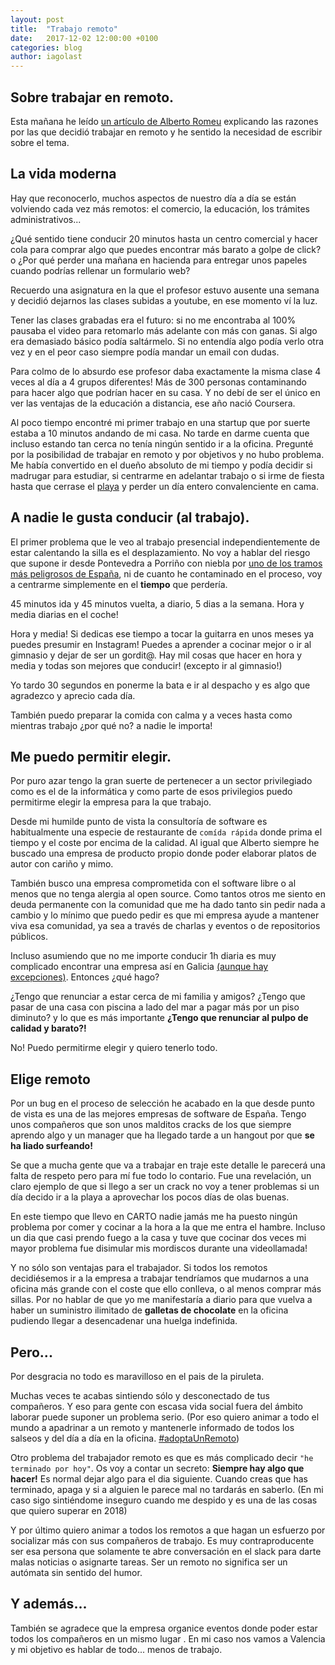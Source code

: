 ```yaml
---
layout: post
title:  "Trabajo remoto"
date:   2017-12-02 12:00:00 +0100
categories: blog
author: iagolast
---
```


<amp-img layout="responsive" src="https://exclaim.ca//images/mumuHomer.jpg" width="714" height="541" alt="Trabajar en remoto"></amp-img>

## Sobre trabajar en remoto.
Esta mañana he leído [un artículo de Alberto Romeu](http://albertoromeu.com/trabajar-en-remoto/) explicando las razones por las que decidió trabajar en remoto y he sentido la necesidad de escribir sobre el tema.



## La vida moderna
Hay que reconocerlo, muchos aspectos de nuestro día a día se están volviendo cada vez más remotos: el comercio, la educación, los trámites administrativos...

¿Qué sentido tiene conducir 20 minutos hasta un centro comercial y hacer cola para comprar algo que puedes encontrar más barato a golpe de click? o ¿Por qué perder una mañana en
hacienda para entregar unos papeles cuando podrías rellenar un formulario web? 

Recuerdo una asignatura en la que el profesor estuvo ausente una semana y decidió dejarnos las clases subidas a youtube, en ese momento ví la luz.

Tener las clases grabadas era el futuro: si no me encontraba al 100% pausaba el video para retomarlo más adelante con más con ganas. Si algo era demasiado básico podía saltármelo. Si no entendía algo podía verlo otra vez y en el peor caso siempre podía mandar un email con dudas.

Para colmo de lo absurdo  ese profesor daba exactamente la misma clase 4 veces al día a 4 grupos diferentes! Más de 300 personas contaminando para hacer algo que podrían hacer en su casa. Y no debí de ser el único en ver las ventajas de la educación a distancia, ese año nació Coursera.

Al poco tiempo encontré mi primer trabajo en una startup que por suerte estaba a 10 minutos andando de mi casa. No tarde en darme cuenta que incluso estando tan cerca no tenía ningún sentido ir a la oficina.  Pregunté por la posibilidad de trabajar en remoto y por objetivos y no hubo problema.
 Me había convertido en el dueño absoluto de mi tiempo y podía decidir si madrugar para estudiar, si centrarme en adelantar trabajo o si irme de fiesta hasta que cerrase el [playa](http://playaclub.club) y perder un día entero convalenciente en cama.

## A nadie le gusta conducir (al trabajo).
El primer problema que le veo al trabajo presencial independientemente de estar calentando la silla es el desplazamiento. No voy a hablar del riesgo que supone ir desde Pontevedra a Porriño con niebla por [uno de los tramos más peligrosos de España](http://www.farodevigo.es/gran-vigo/2017/10/14/curvas-55-extienden-leyenda-negra/1766966.html), ni de cuanto he contaminado en el proceso, voy a centrarme simplemente en el **tiempo** que perdería.

45 minutos ida y 45 minutos vuelta, a diario, 5 dias a la semana. Hora y media diarias en el coche!

Hora y media! Si dedicas ese tiempo a tocar la guitarra en unos meses ya puedes presumir en Instagram! Puedes a aprender a cocinar mejor o ir al gimnasio y dejar de ser un gordit@. Hay mil cosas que hacer en hora y media y todas son mejores que conducir! (excepto ir al gimnasio!)

Yo tardo 30 segundos en ponerme la bata e ir al despacho y es algo que agradezco y aprecio cada día.

También puedo preparar la comida con calma y a veces hasta como mientras trabajo ¿por qué no? a nadie le importa!

## Me puedo permitir elegir.
Por puro azar tengo la gran suerte de pertenecer a un sector privilegiado como es el de la informática y como parte de esos privilegios puedo permitirme elegir la empresa para la que trabajo.

Desde mi humilde punto de vista la consultoría de software es habitualmente una especie de restaurante de `comída rápida` donde prima el tiempo y el coste por encima de la calidad. Al igual que Alberto siempre he buscado una empresa de producto propio donde poder elaborar platos de autor con cariño y mimo.

También busco una empresa comprometida con el software libre o al menos que no tenga alergia al open source. Como tantos otros me siento en deuda permanente con la comunidad que me ha dado tanto sin pedir nada a cambio y lo mínimo que puedo pedir es que mi empresa ayude a mantener viva esa comunidad, ya sea a través de charlas y eventos o de repositorios públicos.

Incluso asumiendo que no me importe conducir 1h diaria es muy complicado encontrar una empresa así en Galicia [(aunque hay excepciones)](www.igalia.com). Entonces ¿qué hago?

¿Tengo que renunciar a estar cerca de mi familia y amigos? ¿Tengo que pasar de una casa con piscina a lado del mar a pagar más por un piso diminuto? y lo que es más importante **¿Tengo que renunciar al pulpo de calidad y barato?!**

No! Puedo permitirme elegir y quiero tenerlo todo.


## Elige remoto
Por un bug en el proceso de selección he acabado en la que desde punto de vista es una de las mejores empresas de software de España. Tengo unos compañeros que son unos malditos cracks de los que siempre aprendo algo y un manager que ha llegado tarde a un hangout por que **se ha liado surfeando!**

Se que a mucha gente que va a trabajar en traje este detalle le parecerá una falta de respeto pero para mí fue todo lo contario. Fue una revelación, un claro ejemplo de que si llego a ser un crack no voy a tener problemas si un día decido ir a la playa a aprovechar los pocos días de olas buenas.

En este tiempo que llevo en CARTO nadie jamás me ha puesto ningún problema por comer y cocinar a la hora a la que me entra el hambre. Incluso un dia que casi prendo fuego a la casa y tuve que cocinar dos veces mi mayor problema fue disimular mis mordiscos durante una videollamada!

Y no sólo son ventajas para el trabajador. Si todos los remotos decidiésemos ir a la empresa a trabajar tendríamos que mudarnos a una oficina más grande con el coste que ello conlleva, o al menos comprar más sillas.
Por no hablar de que yo me manifestaría a diario para que vuelva a haber un suministro ilimitado de **galletas de chocolate** en la oficina pudiendo llegar a desencadenar una huelga indefinida.

## Pero...
Por desgracia no todo es maravilloso en el pais de la piruleta.

Muchas veces te acabas sintiendo sólo y desconectado de tus compañeros. Y eso para gente con escasa vida social fuera del ámbito laborar puede suponer un problema serio. (Por eso quiero animar a todo el mundo a apadrinar a un remoto y mantenerle informado de todos los salseos y del día a día en la oficina. [#adoptaUnRemoto](#adoptaUnRemoto))

Otro problema del trabajador remoto es que es más complicado decir `"he terminado por hoy"`. Os voy a contar un secreto:  **Siempre hay algo que hacer!** Es normal dejar algo para el dia siguiente. Cuando creas que has terminado, apaga y si a alguien le parece mal no tardarás en saberlo. (En mi caso sigo sintiéndome inseguro cuando me despido y es una de las cosas que quiero superar en 2018)

Y por último quiero animar a todos los remotos a que hagan un esfuerzo por socializar más con sus compañeros de trabajo. Es muy contraproducente ser esa persona que solamente te abre conversación en el slack para darte malas noticias o asignarte tareas. Ser un remoto no significa ser un autómata sin sentido del humor.

## Y además...

También se agradece que la empresa organice eventos donde poder estar todos los compañeros en un mismo lugar . En mi caso nos vamos a Valencia y mi objetivo es hablar de todo... menos de trabajo.
